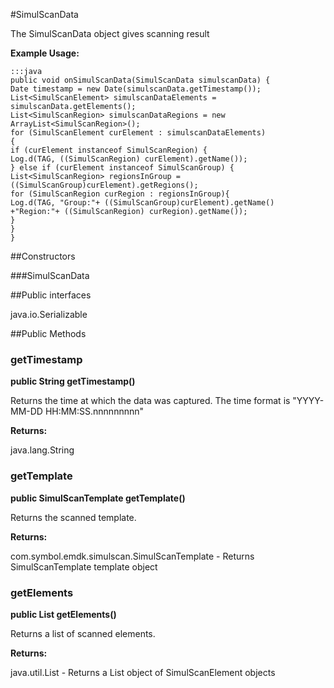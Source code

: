 #SimulScanData

The SimulScanData object gives scanning result
 
 

**Example Usage:**
	
	:::java	
	public void onSimulScanData(SimulScanData simulscanData) {
	Date timestamp = new Date(simulscanData.getTimestamp());
	List<SimulScanElement> simulscanDataElements = simulscanData.getElements();
	List<SimulScanRegion> simulscanDataRegions = new ArrayList<SimulScanRegion>();
	for (SimulScanElement curElement : simulscanDataElements)
	{
	if (curElement instanceof SimulScanRegion) {
	Log.d(TAG, ((SimulScanRegion) curElement).getName());
	} else if (curElement instanceof SimulScanGroup) {
	List<SimulScanRegion> regionsInGroup = ((SimulScanGroup)curElement).getRegions();
	for (SimulScanRegion curRegion : regionsInGroup){
	Log.d(TAG, "Group:"+ ((SimulScanGroup)curElement).getName() +"Region:"+ ((SimulScanRegion) curRegion).getName());
	}
	}
	}


##Constructors

###SimulScanData



##Public interfaces

java.io.Serializable

##Public Methods

### getTimestamp

**public String getTimestamp()**

Returns the time at which the data was captured.
 The time format is "YYYY-MM-DD HH:MM:SS.nnnnnnnnn"

**Returns:**

java.lang.String

### getTemplate

**public SimulScanTemplate getTemplate()**

Returns the scanned template.

**Returns:**

com.symbol.emdk.simulscan.SimulScanTemplate - Returns SimulScanTemplate template object

### getElements

**public List getElements()**

Returns a list of scanned elements.

**Returns:**

java.util.List - Returns a List object of SimulScanElement objects

